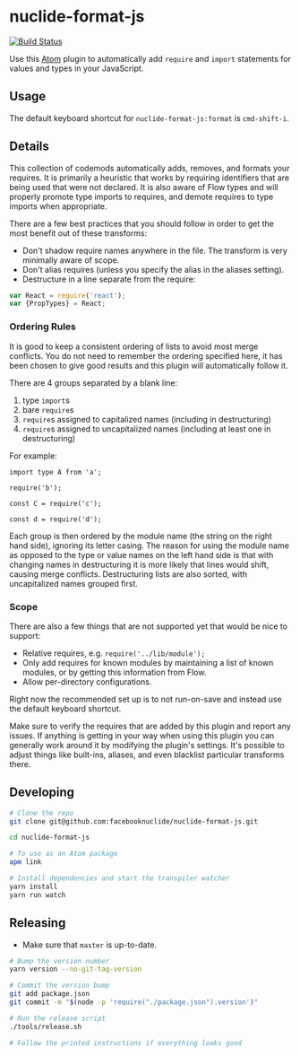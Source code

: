 # nuclide-format-js

[![Build Status](https://travis-ci.org/facebooknuclide/nuclide-format-js.svg?branch=master)](https://travis-ci.org/facebooknuclide/nuclide-format-js)

Use this [Atom](https://atom.io/) plugin to automatically add `require` and `import` statements for values and types in your JavaScript.

## Usage

The default keyboard shortcut for `nuclide-format-js:format` is `cmd-shift-i`.

## Details

This collection of codemods automatically adds, removes, and formats your requires. It is primarily
a heuristic that works by requiring identifiers that are being used that were not declared. It is
also aware of Flow types and will properly promote type imports to requires, and demote requires to
type imports when appropriate.

There are a few best practices that you should follow in order to get the most benefit out of these
transforms:

+ Don't shadow require names anywhere in the file. The transform is very minimally aware of scope.
+ Don't alias requires (unless you specify the alias in the aliases setting).
+ Destructure in a line separate from the require:

```js
var React = require('react');
var {PropTypes} = React;
```

### Ordering Rules

It is good to keep a consistent ordering of lists to avoid most merge conflicts. You do not need to
remember the ordering specified here, it has been chosen to give good results and this plugin will
automatically follow it.

There are 4 groups separated by a blank line:

1. type `import`s
2. bare `require`s
3. `require`s assigned to capitalized names (including in destructuring)
4. `require`s assigned to uncapitalized names (including at least one in destructuring)

For example:

```
import type A from 'a';

require('b');

const C = require('c');

const d = require('d');
```

Each group is then ordered by the module name (the string on the right hand side), ignoring
its letter casing. The reason for using the module name as opposed to the type or value names
on the left hand side is that with changing names in destructuring it is more likely that lines
would shift, causing merge conflicts. Destructuring lists are also sorted,
with uncapitalized names grouped first.

### Scope

There are also a few things that are not supported yet that would be nice to support:

+ Relative requires, e.g. `require('../lib/module');`
+ Only add requires for known modules by maintaining a list of known modules, or by getting this
information from Flow.
+ Allow per-directory configurations.

Right now the recommended set up is to not run-on-save and instead use the default
keyboard shortcut.

Make sure to verify the requires that are added by this plugin and report any issues. If anything
is getting in your way when using this plugin you can generally work around it by modifying the
plugin's settings. It's possible to adjust things like built-ins, aliases, and even blacklist
particular transforms there.

## Developing

```sh
# Clone the repo
git clone git@github.com:facebooknuclide/nuclide-format-js.git

cd nuclide-format-js

# To use as an Atom package
apm link

# Install dependencies and start the transpiler watcher
yarn install
yarn run watch
```

## Releasing

* Make sure that `master` is up-to-date.

```sh
# Bump the version number
yarn version --no-git-tag-version

# Commit the version bump
git add package.json
git commit -m "$(node -p 'require("./package.json").version')"

# Run the release script
./tools/release.sh

# Follow the printed instructions if everything looks good
```